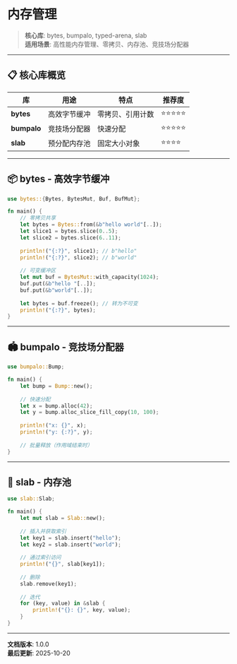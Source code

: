 # 内存管理

> **核心库**: bytes, bumpalo, typed-arena, slab  
> **适用场景**: 高性能内存管理、零拷贝、内存池、竞技场分配器

---

## 📋 核心库概览

| 库 | 用途 | 特点 | 推荐度 |
|-----|------|------|--------|
| **bytes** | 高效字节缓冲 | 零拷贝、引用计数 | ⭐⭐⭐⭐⭐ |
| **bumpalo** | 竞技场分配器 | 快速分配 | ⭐⭐⭐⭐⭐ |
| **slab** | 预分配内存池 | 固定大小对象 | ⭐⭐⭐⭐ |

---

## 📦 bytes - 高效字节缓冲

```rust
use bytes::{Bytes, BytesMut, Buf, BufMut};

fn main() {
    // 零拷贝共享
    let bytes = Bytes::from(&b"hello world"[..]);
    let slice1 = bytes.slice(0..5);
    let slice2 = bytes.slice(6..11);
    
    println!("{:?}", slice1); // b"hello"
    println!("{:?}", slice2); // b"world"
    
    // 可变缓冲区
    let mut buf = BytesMut::with_capacity(1024);
    buf.put(&b"hello "[..]);
    buf.put(&b"world"[..]);
    
    let bytes = buf.freeze(); // 转为不可变
    println!("{:?}", bytes);
}
```

---

## 🏟️ bumpalo - 竞技场分配器

```rust
use bumpalo::Bump;

fn main() {
    let bump = Bump::new();
    
    // 快速分配
    let x = bump.alloc(42);
    let y = bump.alloc_slice_fill_copy(10, 100);
    
    println!("x: {}", x);
    println!("y: {:?}", y);
    
    // 批量释放（作用域结束时）
}
```

---

## 🎰 slab - 内存池

```rust
use slab::Slab;

fn main() {
    let mut slab = Slab::new();
    
    // 插入并获取索引
    let key1 = slab.insert("hello");
    let key2 = slab.insert("world");
    
    // 通过索引访问
    println!("{}", slab[key1]);
    
    // 删除
    slab.remove(key1);
    
    // 迭代
    for (key, value) in &slab {
        println!("{}: {}", key, value);
    }
}
```

---

**文档版本**: 1.0.0  
**最后更新**: 2025-10-20

